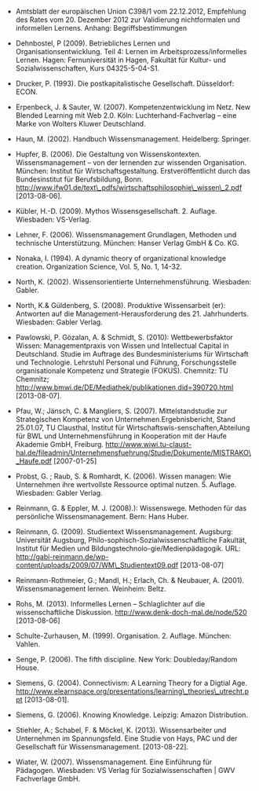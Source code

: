 <!-- filename: 99_Literatur.md -->
<!-- title: Literatur -->

- Amtsblatt der europäischen Union C398/1 vom 22.12.2012, Empfehlung des Rates vom 20. Dezember 2012 zur Validierung nichtformalen und informellen Lernens. Anhang: Begriffsbestimmungen

- Dehnbostel, P (2009). Betriebliches Lernen und Organisationsentwicklung. Teil 4: Lernen im Arbeitsprozess/informelles Lernen. Hagen: Fernuniversität in Hagen, Fakultät für Kultur- und Sozialwissenschaften, Kurs 04325-5-04-S1.

- Drucker, P. (1993). Die postkapitalistische Gesellschaft. Düsseldorf: ECON.

- Erpenbeck, J. &amp; Sauter, W. (2007). Kompetenzentwicklung im Netz. New Blended Learning mit Web 2.0. Köln: Luchterhand-Fachverlag – eine Marke von Wolters Kluwer Deutschland.

- Haun, M. (2002). Handbuch Wissensmanagement. Heidelberg: Springer.

- Hupfer, B. (2006). Die Gestaltung von Wissenskontexten. Wissensmanagement – von der lernenden zur wissenden Organisation. München: Institut für Wirtschaftsgestaltung. Erstveröffentlicht durch das Bundesinstitut für Berufsbildung, Bonn. http://www.ifw01.de/text\_pdfs/wirtschaftsphilosophie\_wissen\_2.pdf \[2013-08-06].

- Kübler, H.-D. (2009). Mythos Wissensgesellschaft. 2. Auflage. Wiesbaden: VS-Verlag.

- Lehner, F. (2006). Wissensmanagement Grundlagen, Methoden und technische Unterstützung. München: Hanser Verlag GmbH &amp; Co. KG.

- Nonaka, I. (1994). A dynamic theory of organizational knowledge creation. Organization Science, Vol. 5, No. 1, 14-32.

- North, K. (2002). Wissensorientierte Unternehmensführung. Wiesbaden: Gabler.

- North, K.&amp; Güldenberg, S. (2008). Produktive Wissensarbeit (er): Antworten auf die Management-Herausforderung des 21. Jahrhunderts. Wiesbaden: Gabler Verlag.

- Pawlowski, P. Gözalan, A. &amp; Schmidt, S. (2010): Wettbewerbsfaktor Wissen: Managementpraxis von Wissen und Intellectual Capital in Deutschland. Studie im Auftrage des Bundesministeriums für Wirtschaft und Technologie. Lehrstuhl Personal und Führung, Forschungsstelle organisationale Kompetenz und Strategie (FOKUS). Chemnitz: TU Chemnitz; http://www.bmwi.de/DE/Mediathek/publikationen,did=390720.html \[2013-08-07].

- Pfau, W.; Jänsch, C. &amp; Mangliers, S. (2007). Mittelstandstudie zur Strategischen Kompetenz von Unternehmen.Ergebnisbericht, Stand 25.01.07, TU Clausthal, Institut für Wirtschaftswis-senschaften,Abteilung für BWL und Unternehmensführung in Kooperation mit der Haufe Akademie GmbH, Freiburg. http://www.wiwi.tu-claust-hal.de/fileadmin/Unternehmensfuehrung/Studie/Dokumente/MISTRAKO\_Haufe.pdf \[2007-01-25]

- Probst, G. ; Raub, S. &amp; Romhardt, K. (2006). Wissen managen: Wie Unternehmen ihre wertvollste Ressource optimal nutzen. 5. Auflage. Wiesbaden: Gabler Verlag.

- Reinmann, G. &amp; Eppler, M. J. (2008).): Wissenswege. Methoden für das persönliche Wissensmanagement. Bern: Hans Huber.

- Reinmann, G. (2009). Studientext Wissensmanagement. Augsburg: Universität Augsburg, Philo-sophisch-Sozialwissenschaftliche Fakultät, Institut für Medien und Bildungstechnolo-gie/Medienpädagogik. URL: http://gabi-reinmann.de/wp-content/uploads/2009/07/WM\_Studientext09.pdf \[2013-08-07]

- Reinmann-Rothmeier, G.; Mandl, H.; Erlach, Ch. &amp; Neubauer, A. (2001). Wissensmanagement lernen. Weinheim: Beltz.

- Rohs, M. (2013). Informelles Lernen – Schlaglichter auf die wissenschaftliche Diskussion. http://www.denk-doch-mal.de/node/520 \[2013-08-06]

- Schulte-Zurhausen, M. (1999). Organisation. 2. Auflage. München: Vahlen.

- Senge, P. (2006). The fifth discipline. New York: Doubleday/Random House.

- Siemens, G. (2004). Connectivism: A Learning Theory for a Digtial Age. http://www.elearnspace.org/presentations/learning\_theories\_utrecht.ppt \[2013-08-01].

- Siemens, G. (2006). Knowing Knowledge. Leipzig: Amazon Distribution.

- Stiehler, A.; Schabel, F. &amp; Möckel, K. (2013). Wissensarbeiter und Unternehmen im Spannungsfeld. Eine Studie von Hays, PAC und der Gesellschaft für Wissensmanagement. \[2013-08-22].

- Wiater, W. (2007). Wissensmanagement. Eine Einführung für Pädagogen. Wiesbaden: VS Verlag für Sozialwissenschaften | GWV Fachverlage GmbH.
